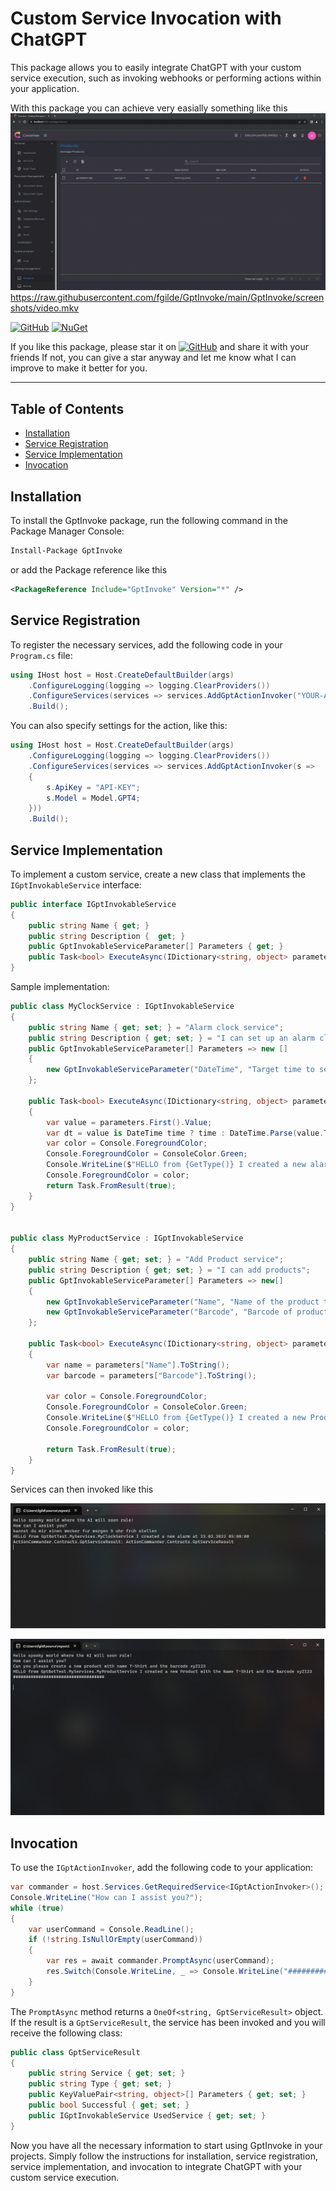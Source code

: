 # Custom Service Invocation with ChatGPT

This package allows you to easily integrate ChatGPT with your custom service execution, such as invoking webhooks or performing actions within your application.

With this package you can achieve very easially something like this
![SAMPLE](https://raw.githubusercontent.com/fgilde/GptInvoke/main/GptInvoke/screenshots/video.gif)
https://raw.githubusercontent.com/fgilde/GptInvoke/main/GptInvoke/screenshots/video.mkv

[![GitHub](https://img.shields.io/badge/GitHub-Source-blue)](https://github.com/fgilde/GptInvoke)
[![NuGet](https://img.shields.io/badge/NuGet-Package-blue)](https://www.nuget.org/packages/GptInvoke)

If you like this package, please star it on [![GitHub](https://img.shields.io/badge/GitHub-Source-blue)](https://github.com/fgilde/GptInvoke) and share it with your friends
If not, you can give a star anyway and let me know what I can improve to make it better for you.

<hr/>

## Table of Contents
- [Installation](#installation)
- [Service Registration](#service-registration)
- [Service Implementation](#service-implementation)
- [Invocation](#invocation)

## Installation

To install the GptInvoke package, run the following command in the Package Manager Console:

```bash
Install-Package GptInvoke
```

or add the Package reference like this 
```xml
<PackageReference Include="GptInvoke" Version="*" />
```

## Service Registration

To register the necessary services, add the following code in your `Program.cs` file:

```csharp
using IHost host = Host.CreateDefaultBuilder(args)
    .ConfigureLogging(logging => logging.ClearProviders())
    .ConfigureServices(services => services.AddGptActionInvoker("YOUR-API-KEY"))
    .Build();
```

You can also specify settings for the action, like this:

```csharp
using IHost host = Host.CreateDefaultBuilder(args)
    .ConfigureLogging(logging => logging.ClearProviders())
    .ConfigureServices(services => services.AddGptActionInvoker(s =>
    {
        s.ApiKey = "API-KEY";
        s.Model = Model.GPT4;
    }))
    .Build();
```

## Service Implementation

To implement a custom service, create a new class that implements the `IGptInvokableService` interface:

```csharp
public interface IGptInvokableService
{
    public string Name { get; }
    public string Description {  get; }
    public GptInvokableServiceParameter[] Parameters { get; }
    public Task<bool> ExecuteAsync(IDictionary<string, object> parameters);
}
```

Sample implementation:

```csharp
public class MyClockService : IGptInvokableService
{
    public string Name { get; set; } = "Alarm clock service";
    public string Description { get; set; } = "I can set up an alarm clock";
    public GptInvokableServiceParameter[] Parameters => new []
    {
        new GptInvokableServiceParameter("DateTime", "Target time to set alarm for", typeof(DateTime), true)
    };

    public Task<bool> ExecuteAsync(IDictionary<string, object> parameters)
    {
        var value = parameters.First().Value;
        var dt = value is DateTime time ? time : DateTime.Parse(value.ToString());
        var color = Console.ForegroundColor;
        Console.ForegroundColor = ConsoleColor.Green;
        Console.WriteLine($"HELLO from {GetType()} I created a new alarm at {dt}"); 
        Console.ForegroundColor = color;
        return Task.FromResult(true);
    }
}


public class MyProductService : IGptInvokableService
{
    public string Name { get; set; } = "Add Product service";
    public string Description { get; set; } = "I can add products";
    public GptInvokableServiceParameter[] Parameters => new[]
    {
        new GptInvokableServiceParameter("Name", "Name of the product to add", typeof(string), true),
        new GptInvokableServiceParameter("Barcode", "Barcode of product", typeof(string), true)
    };

    public Task<bool> ExecuteAsync(IDictionary<string, object> parameters)
    {
        var name = parameters["Name"].ToString();
        var barcode = parameters["Barcode"].ToString();

        var color = Console.ForegroundColor;
        Console.ForegroundColor = ConsoleColor.Green;
        Console.WriteLine($"HELLO from {GetType()} I created a new Product with the Name {name} and the Barcode {barcode}");
        Console.ForegroundColor = color;

        return Task.FromResult(true);
    }
}
```

Services can then invoked like this 

![Screenshot](https://raw.githubusercontent.com/fgilde/GptInvoke/main/GptInvoke/screenshots/Clock_DE.png)

![Screenshot](https://raw.githubusercontent.com/fgilde/GptInvoke/main/GptInvoke/screenshots/Product_EN.png)


## Invocation

To use the `IGptActionInvoker`, add the following code to your application:

```csharp
var commander = host.Services.GetRequiredService<IGptActionInvoker>();
Console.WriteLine("How can I assist you?");
while (true)
{
    var userCommand = Console.ReadLine();
    if (!string.IsNullOrEmpty(userCommand))
    {
        var res = await commander.PromptAsync(userCommand);
        res.Switch(Console.WriteLine, _ => Console.WriteLine("####################################" + Environment.NewLine));
    }
}
```

The `PromptAsync` method returns a `OneOf<string, GptServiceResult>` object. If the result is a `GptServiceResult`, the service has been invoked and you will receive the following class:

```csharp
public class GptServiceResult
{
    public string Service { get; set; }
    public string Type { get; set; }
    public KeyValuePair<string, object>[] Parameters { get; set; }
    public bool Successful { get; set; }
    public IGptInvokableService UsedService { get; set; }
}
```

Now you have all the necessary information to start using GptInvoke in your projects. Simply follow the instructions for installation, service registration, service implementation, and invocation to integrate ChatGPT with your custom service execution.

